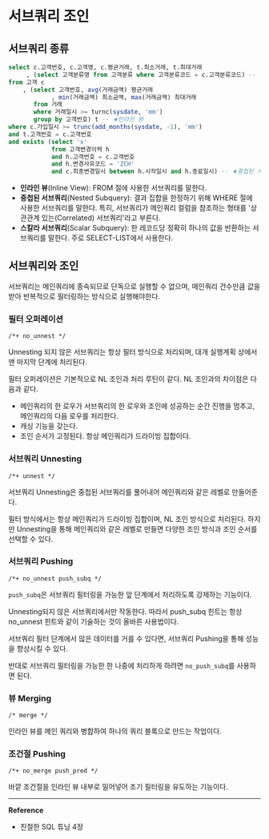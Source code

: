 # 서브쿼리 조인

## 서브쿼리 종류
```sql
select c.고객번호, c.고객명, c.평균거래, t.최소거래, t.최대거래
     , (select 고객분류명 from 고객분류 where 고객분류코드 = c.고객분류코드) -- ★스칼라 서브쿼리
from 고객 c
    , (select 고객번호, avg(거래금액) 평균거래
            , min(거래금액) 최소금액, max(거래금액) 최대거래
       from 거래
       where 거래일시 >= turnc(sysdate, 'mm')
       group by 고객번호) t -- ★인라인 뷰
where c.가입일시 >= trunc(add_months(sysdate, -1), 'mm')
and t.고객번호 = c.고객번호
and exists (select 'x'
            from 고객변경이력 h
            and h.고객번호 = c.고객번호
            and h.변경사유코드 = 'ZCH'
            and c.최종변경일시 between h.시작일시 and h.종료일시) -- ★중첩된 서브쿼리
```

- **인라인 뷰**(Inline View): FROM 절에 사용한 서브쿼리를 말한다.
- **중첩된 서브쿼리**(Nested Subquery): 결과 집합을 한정하기 위해 WHERE 절에 사용한 서브쿼리를 말한다. 특히, 서브쿼리가 메인쿼리 컬럼을 참조하는 형태를 '상관관계 있는(Correlated) 서브쿼리'라고 부른다.
- **스칼라 서브쿼리**(Scalar Subquery): 한 레코드당 정확히 하나의 값을 반환하는 서브쿼리를 말한다. 주로 SELECT-LIST에서 사용한다.

## 서브쿼리와 조인
서브쿼리는 메인쿼리에 종속되므로 단독으로 실행할 수 없으며, 메인쿼리 건수만큼 값을 받아 반복적으로 필터링하는 방식으로 실행해야한다.

### 필터 오퍼레이션
`/*+ no_unnest */`

Unnesting 되지 않은 서브쿼리는 항상 필터 방식으로 처리되며, 대개 실행계획 상에서 맨 마지막 단계에 처리된다.

필터 오퍼레이션은 기본적으로 NL 조인과 처리 루틴이 같다. NL 조인과의 차이점은 다음과 같다.
- 메인쿼리의 한 로우가 서브쿼리의 한 로우와 조인에 성공하는 순간 진행을 멈추고, 메인쿼리의 다음 로우를 처리한다.
- 캐싱 기능을 갖는다.
- 조인 순서가 고정된다. 항상 메인쿼리가 드라이빙 집합이다.

### 서브쿼리 Unnesting
`/*+ unnest */`

서브쿼리 Unnesting은 중첩된 서브쿼리를 풀어내어 메인쿼리와 같은 레벨로 만들어준다.

필터 방식에서는 항상 메인쿼리가 드라이빙 집합이며, NL 조인 방식으로 처리된다.
하지만 Unnesting을 통해 메인쿼리와 같은 레벨로 만들면 다양한 조인 방식과 조인 순서를 선택할 수 있다.

### 서브쿼리 Pushing
`/*+ no_unnest push_subq */`

`push_subq`은 서브쿼리 필터링을 가능한 앞 단계에서 처리하도록 강제하는 기능이다.

Unnesting되지 않은 서브쿼리에서만 작동한다.
따라서 push_subq 힌트는 항상 no_unnest 힌트와 같이 기술하는 것이 올바른 사용법이다.

서브쿼리 필터 단계에서 많은 데이터를 거를 수 있다면, 서브쿼리 Pushing을 통해 성능을 향상시킬 수 있다.

반대로 서브쿼리 필터링을 가능한 한 나중에 처리하게 하려면 `no_push_subq`를 사용하면 된다.

### 뷰 Merging
`/* merge */`

인라인 뷰를 메인 쿼리와 병합하여 하나의 쿼리 블록으로 만드는 작업이다.

### 조건절 Pushing
`/*+ no_merge push_pred */`

바깥 조건절을 인라인 뷰 내부로 밀어넣어 조기 필터링을 유도하는 기능이다.

---
**Reference**<br>
- 친절한 SQL 튜닝 4장
